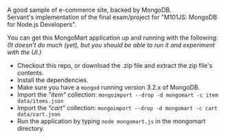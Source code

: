 A good sample of e-commerce site, backed by MongoDB.<br />
5ervant's implementation of the final exam/project for "M101JS: MongoDB for Node.js Developers".

You can get this MongoMart application up and running with the following:<br />
*(It doesn't do much (yet), but you should be able to run it and experiment with the UI.)*

 - Checkout this repo, or download the .zip file and extract the zip file's contents.
 - Install the dependencies.
 - Make sure you have a `mongod` running version 3.2.x of MongoDB.
 - Import the *"item"* collection: `mongoimport --drop -d mongomart -c item data/items.json`
 - Import the *"cart"* collection: `mongoimport --drop -d mongomart -c cart data/cart.json`
 - Run the application by typing `node mongomart.js` in the mongomart directory.
